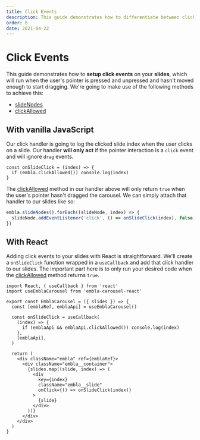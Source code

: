 ```yaml
---
title: Click Events
description: This guide demonstrates how to differentiate between click and drag events using the Embla Carousel API.
order: 6
date: 2021-04-22
---
```


# Click Events

This guide demonstrates how to **setup click events** on your **slides**, which will run when the user's pointer is pressed and unpressed and hasn't moved enough to start dragging. We're going to make use of the following methods to achieve this:

- [slideNodes](/api/methods/#slidenodes)
- [clickAllowed](/api/methods/#clickallowed)

## With vanilla JavaScript

Our click handler is going to log the clicked slide index when the user clicks on a slide. Our handler **will only act** if the pointer interaction is a `click` event and will ignore `drag` events.

```js{2}
const onSlideClick = (index) => {
  if (embla.clickAllowed()) console.log(index)
}
```

The [clickAllowed](/api/methods/#clickallowed) method in our handler above will only return `true` when the user's pointer hasn't dragged the carousel. We can simply attach that handler to our slides like so:

```js
embla.slideNodes().forEach((slideNode, index) => {
  slideNode.addEventListener('click', () => onSlideClick(index), false)
})
```

## With React

Adding click events to your slides with React is straightforward. We'll create a `onSlideClick` function wrapped in a `useCallback` and add that click handler to our slides. The important part here is to only run your desired code when the [clickAllowed](/api/methods/#clickallowed) method returns `true`.

```jsx{9,21}
import React, { useCallback } from 'react'
import useEmblaCarousel from 'embla-carousel-react'

export const EmblaCarousel = ({ slides }) => {
  const [emblaRef, emblaApi] = useEmblaCarousel()

  const onSlideClick = useCallback(
    (index) => {
      if (emblaApi && emblaApi.clickAllowed()) console.log(index)
    },
    [emblaApi],
  )

  return (
    <div className="embla" ref={emblaRef}>
      <div className="embla__container">
        {slides.map((slide, index) => (
          <div
            key={index}
            className="embla__slide"
            onClick={() => onSlideClick(index)}
          >
            {slide}
          </div>
        ))}
      </div>
    </div>
  )
}
```
